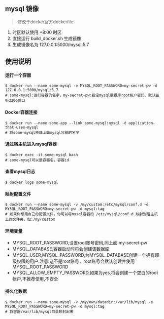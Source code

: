 ## mysql 镜像 

> 修改于docker官方dockerfile

1. 时区默认使用 +8:00 时区
2. 直接运行 build_docker.sh 生成镜像
3. 生成镜像名为 127.0.0.1:5000/mysql:5.7

## 使用说明

#### 运行一个容器
```
$ docker run --name some-mysql -e MYSQL_ROOT_PASSWORD=my-secret-pw -d 127.0.0.1:5000/mysql:5.7
# some-mysql:运行容器的名字，my-secret-pw:指定mysql数据库root帐户密码，默认监听3306端口
```

#### Docker容器连接
```
$ docker run --name some-app --link some-mysql:mysql -d application-that-uses-mysql
# 将some-mysql换成上面mysql容器的名字
```

#### 通过宿主机进入mysql容器
```
$ docker exec -it some-mysql bash
# some-mysql可以是容器名，容器id
```
#### 查看mysql日志
```
$ docker logs some-mysql
```

#### 映射配置文件
```
$ docker run --name some-mysql -v /my/custom:/etc/mysql/conf.d -e MYSQL_ROOT_PASSWORD=my-secret-pw -d mysql:tag
# 如果你想用自己的配置文件，你可以将mysql容器的 /etc/mysql/conf.d 映射到宿主机上的文件夹，如:/my/custom
```

#### 环境变量
+ MYSQL_ROOT_PASSWORD,设置root账号密码,同上面 my-secret-pw
+ MYSQL_DATABASE,容器启动时将会创建该数据库
+ MYSQL_USER,MYSQL_PASSWORD,为MYSQL_DATABASE创建一个拥有超级权限的用户.注意:这不是root账号，root账号会默认创建并使用MYSQL_ROOT_PASSWORD
+ MYSQL_ALLOW_EMPTY_PASSWORD,如果为yes,将会创建一个空白的root帐户,不推荐使用,不安全

#### 持久化数据
```
$ docker run --name some-mysql -v /my/own/datadir:/var/lib/mysql -e MYSQL_ROOT_PASSWORD=my-secret-pw -d mysql:tag
# 将容器/var/lib/mysql目录映射出来
```

